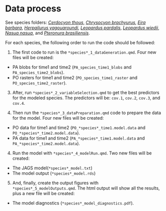 # Data process

See species folders: [*Cerdocyon thous*](code/Cerdocyon%20thous), [*Chrysocyon brachyurus*](code/Chrysocyon%20brachyurus), [*Eira barbara*](code/Eira%20barbara), [*Herpailurus yagouaroundi*](code/Herpailurus%20yagouaroundi), [*Leopardus pardalis*](code/Leopardus%20pardalis), [*Leopardus wiedii*](code/Leopardus%20wiedii), [*Nasua nasua*](code/Nasua%20nasua), and [*Pteronura brasiliensis*](code/Pteronura%20brasiliensis).

For each species, the following order to run the code should be followed:

  1. The first code to run is the `*species*_1_dataGeneration.qmd`. Four new files will be created: 
  - PA blobs for time1 and time2 (`PA_species_time1_blobs` and `PA_species_time2_blobs`).  
  - PO rasters for time1 and time2 (`PO_species_time1_raster` and `PO_species_time2_raster`).  

  3. After, run `*species*_2_variableSelection.qmd` to get the best predictors for the modeled species. The predictors will be: `cov.1`, `cov.2`, `cov.3`, and `cov.4`.  

  2. Then run the `*species*_3_dataPreparation.qmd` code to prepare the data for the model. Four new files will be created:    
  - PO data for time1 and time2 (`PO_*species*_time1.model.data` and `PO_*species*_time2.model.data`).  
  - PA data for time1 and time2 (`PA_*species*_time1.model.data` and `PA_*species*_time2.model.data`).  
  
  4. Run the model with `*species*_4_modelRun.qmd`. Two new files will be created:    
  - The JAGS model(`*species*_model.txt`)  
  - The model output (`*species*_model.rds`)   
  
  5. And, finally, create the output figures with `*species*_5_modelOutputs.qmd`. The html output will show all the results, plus a new file will be created:    
  - The model diagnostics (`*species*_model_diagnostics.pdf`).  

